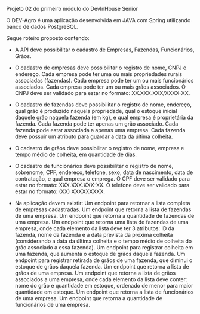 Projeto 02 do primeiro módulo do DevInHouse Senior

O DEV-Agro é uma aplicação desenvolvida em JAVA com Spring utilizando banco de dados PostgreSQL.

Segue roteiro proposto contendo:

- A API deve possibilitar o cadastro de Empresas, Fazendas, Funcionários, Grãos.

- O cadastro de empresas deve possibilitar o registro de nome, CNPJ e endereço.
Cada empresa pode ter uma ou mais propriedades rurais associadas (fazendas).
Cada empresa pode ter um ou mais funcionários associados.
Cada empresa pode ter um ou mais grãos associados.
O CNPJ deve ser validado para estar no formato: XX.XXX.XXX/XXXX-XX.

- O cadastro de fazendas deve possibilitar o registro de nome, endereço, qual grão é produzido naquela propriedade, qual o estoque inicial daquele grão naquela fazenda (em kg), e qual empresa é proprietária da fazenda.
Cada fazenda pode ter apenas um grão associado.
Cada fazenda pode estar associada a apenas uma empresa.
Cada fazenda deve possuir um atributo para guardar a data da última colheita.

- O cadastro de grãos deve possibilitar o registro de nome, empresa e tempo médio de colheita, em quantidade de dias.

- O cadastro de funcionários deve possibilitar o registro de nome, sobrenome, CPF, endereço, telefone, sexo, data de nascimento, data de contratação, e qual empresa o emprega.
O CPF deve ser validado para estar no formato: XXX.XXX.XXX-XX.
O telefone deve ser validado para estar no formato: (XX) XXXXXXXXX.

- Na aplicação devem existir: 
Um endpoint para retornar a lista completa de empresas cadastradas.
Um endpoint que retorna a lista de fazendas de uma empresa.
Um endpoint que retorna a quantidade de fazendas de uma empresa.
Um endpoint que retorna uma lista de fazendas de uma empresa, onde cada elemento da lista deve ter 3 atributos: ID da fazenda, nome da fazenda e a data prevista da próxima colheita (considerando a data da última colheita e o tempo médio de colheita do grão associado a essa fazenda).
Um endpoint para registrar colheita em uma fazenda, que aumenta o estoque de grãos daquela fazenda.
Um endpoint para registrar retirada de grãos de uma fazenda, que diminui o estoque de grãos daquela fazenda.
Um endpoint que retorna a lista de grãos de uma empresa.
Um endpoint que retorna a lista de grãos associados a uma empresa, onde cada elemento da lista deve conter: nome do grão e quantidade em estoque, ordenado de menor para maior quantidade em estoque.
Um endpoint que retorna a lista de funcionários de uma empresa.
Um endpoint que retorna a quantidade de funcionários de uma empresa.
